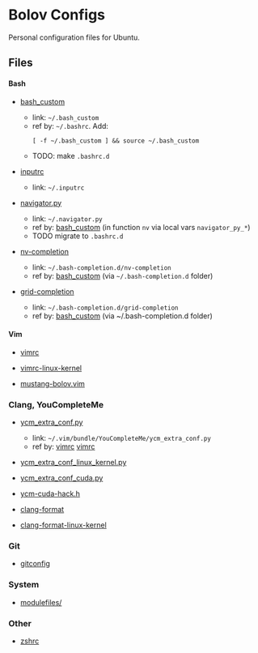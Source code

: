 # Bolov Configs

Personal configuration files for Ubuntu.

## Files

#### Bash

- [bash_custom](bash_custom)
  - link: `~/.bash_custom`
  - ref by: `~/.bashrc`. Add:
    ````
    [ -f ~/.bash_custom ] && source ~/.bash_custom
    ````
  - TODO: make `.bashrc.d`

- [inputrc](inputrc)
  - link: `~/.inputrc`

- [navigator.py](navigator.py)
  - link: `~/.navigator.py`
  - ref by: [bash_custom](bash_custom)
    (in function `nv` via local vars `navigator_py_*`)
  - TODO migrate to `.bashrc.d`

- [nv-completion](nv-completion)
  - link: `~/.bash-completion.d/nv-completion`
  - ref by: [bash_custom](bash_custom) (via `~/.bash-completion.d` folder)

- [grid-completion](grid-completion)
  - link: `~/.bash-completion.d/grid-completion`
  - ref by: [bash_custom](bash_custom) (via ~/.bash-completion.d folder)

#### Vim

- [vimrc](vimrc)

- [vimrc-linux-kernel](vimrc-linux-kernel)

- [mustang-bolov.vim](mustang-bolov.vim)

### Clang, YouCompleteMe

- [ycm_extra_conf.py](ycm_extra_conf.py)
  - link: `~/.vim/bundle/YouCompleteMe/ycm_extra_conf.py`
  - ref by: [vimrc](vimrc) [vimrc](vimrc)

- [ycm_extra_conf_linux_kernel.py](ycm_extra_conf_linux_kernel.py)

- [ycm_extra_conf_cuda.py](ycm_extra_conf_cuda.py)

- [ycm-cuda-hack.h](ycm-cuda-hack.h)

- [clang-format](clang-format)

- [clang-format-linux-kernel](clang-format-linux-kernel)

### Git

- [gitconfig](gitconfig)

### System

- [modulefiles/](modulefiles/)

### Other

- [zshrc](zshrc)
